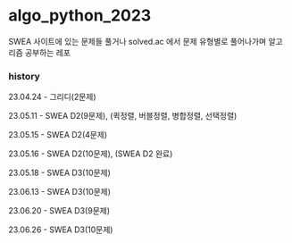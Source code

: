 # algo_python_2023

SWEA 사이트에 있는 문제들 풀거나
solved.ac 에서 문제 유형별로 풀어나가며
알고리즘 공부하는 레포



### history

23.04.24 - 그리디(2문제)

23.05.11 - SWEA D2(9문제), (퀵정렬, 버블정렬, 병합정렬, 선택정렬)

23.05.15 - SWEA D2(4문제)

23.05.16 - SWEA D2(10문제), (SWEA D2 완료)

23.05.18 - SWEA D3(10문제)

23.06.13 -  SWEA D3(10문제)

23.06.20 -  SWEA D3(9문제)

23.06.26 -  SWEA D3(10문제)